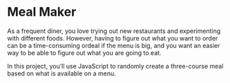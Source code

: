 # Meal Maker

As a frequent diner, you love trying out new restaurants and experimenting with different foods. However, having to figure out what you want to order can be a time-consuming ordeal if the menu is big, and you want an easier way to be able to figure out what you are going to eat.

In this project, you’ll use JavaScript to randomly create a three-course meal based on what is available on a menu.

